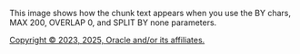 This image shows how the chunk text appears when you use the BY chars, MAX 200, OVERLAP 0, and SPLIT BY none parameters.

[Copyright © 2023, 2025, Oracle and/or its affiliates.](../../../dcommon/html/cpyr.htm)

